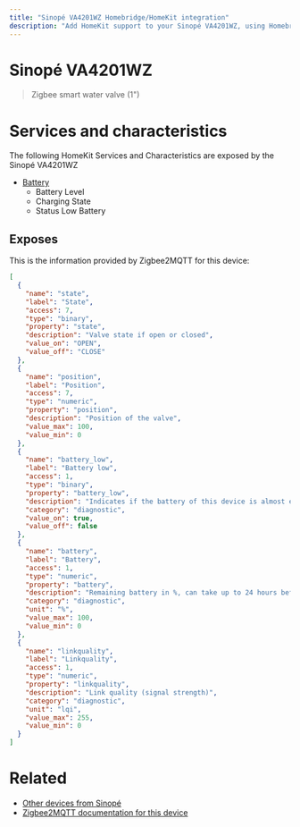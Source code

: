 ```yaml
---
title: "Sinopé VA4201WZ Homebridge/HomeKit integration"
description: "Add HomeKit support to your Sinopé VA4201WZ, using Homebridge, Zigbee2MQTT and homebridge-z2m."
---
```

<!---
This file has been GENERATED using src/docgen/docgen.ts
DO NOT EDIT THIS FILE MANUALLY!
-->
# Sinopé VA4201WZ
> Zigbee smart water valve (1")


# Services and characteristics
The following HomeKit Services and Characteristics are exposed by
the Sinopé VA4201WZ

* [Battery](../../battery.md)
  * Battery Level
  * Charging State
  * Status Low Battery



## Exposes

This is the information provided by Zigbee2MQTT for this device:

```json
[
  {
    "name": "state",
    "label": "State",
    "access": 7,
    "type": "binary",
    "property": "state",
    "description": "Valve state if open or closed",
    "value_on": "OPEN",
    "value_off": "CLOSE"
  },
  {
    "name": "position",
    "label": "Position",
    "access": 7,
    "type": "numeric",
    "property": "position",
    "description": "Position of the valve",
    "value_max": 100,
    "value_min": 0
  },
  {
    "name": "battery_low",
    "label": "Battery low",
    "access": 1,
    "type": "binary",
    "property": "battery_low",
    "description": "Indicates if the battery of this device is almost empty",
    "category": "diagnostic",
    "value_on": true,
    "value_off": false
  },
  {
    "name": "battery",
    "label": "Battery",
    "access": 1,
    "type": "numeric",
    "property": "battery",
    "description": "Remaining battery in %, can take up to 24 hours before reported",
    "category": "diagnostic",
    "unit": "%",
    "value_max": 100,
    "value_min": 0
  },
  {
    "name": "linkquality",
    "label": "Linkquality",
    "access": 1,
    "type": "numeric",
    "property": "linkquality",
    "description": "Link quality (signal strength)",
    "category": "diagnostic",
    "unit": "lqi",
    "value_max": 255,
    "value_min": 0
  }
]
```

# Related
* [Other devices from Sinopé](../index.md#sinope)
* [Zigbee2MQTT documentation for this device](https://www.zigbee2mqtt.io/devices/VA4201WZ.html)